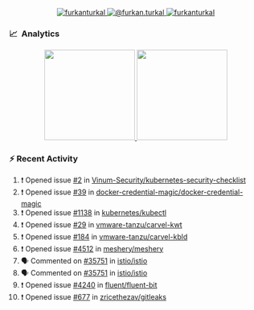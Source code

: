 <p align="center">
  <a href="https://linkedin.com/in/furkanturkal" target="blank">
    <img src="https://img.shields.io/badge/linkedin-%230077B5.svg?&style=for-the-badge&logo=linkedin&logoColor=white" alt="furkanturkal" />
  </a>
  <a href="https://medium.com/@furkan.turkal" target="blank">
    <img src="https://img.shields.io/badge/medium-%2312100E.svg?&style=for-the-badge&logo=medium&logoColor=white" alt="@furkan.turkal" />
  </a>
  <a href="https://twitter.com/furkanturkaI" target="blank">
    <img src="https://img.shields.io/badge/Twitter-1DA1F2?style=for-the-badge&logo=twitter&logoColor=white" alt="furkanturkaI" />
  </a>
</p>

### 📈 &nbsp;Analytics

<p align="center">
  <a href="https://github.com/bufgix">
    <img height="180em" src="https://github-readme-stats-eight-theta.vercel.app/api?username=Dentrax&show_icons=true&theme=algolia&include_all_commits=true&count_private=true&line_height=26"/>
    <img height="180em" src="https://github-readme-stats-eight-theta.vercel.app/api/top-langs/?username=Dentrax&layout=compact&langs_count=8&theme=algolia&line_height=26"/>
  </a>
</p>

### :zap: Recent Activity

<!--START_SECTION:activity-->
1. ❗️ Opened issue [#2](https://github.com/Vinum-Security/kubernetes-security-checklist/issues/2) in [Vinum-Security/kubernetes-security-checklist](https://github.com/Vinum-Security/kubernetes-security-checklist)
2. ❗️ Opened issue [#39](https://github.com/docker-credential-magic/docker-credential-magic/issues/39) in [docker-credential-magic/docker-credential-magic](https://github.com/docker-credential-magic/docker-credential-magic)
3. ❗️ Opened issue [#1138](https://github.com/kubernetes/kubectl/issues/1138) in [kubernetes/kubectl](https://github.com/kubernetes/kubectl)
4. ❗️ Opened issue [#29](https://github.com/vmware-tanzu/carvel-kwt/issues/29) in [vmware-tanzu/carvel-kwt](https://github.com/vmware-tanzu/carvel-kwt)
5. ❗️ Opened issue [#184](https://github.com/vmware-tanzu/carvel-kbld/issues/184) in [vmware-tanzu/carvel-kbld](https://github.com/vmware-tanzu/carvel-kbld)
6. ❗️ Opened issue [#4512](https://github.com/meshery/meshery/issues/4512) in [meshery/meshery](https://github.com/meshery/meshery)
7. 🗣 Commented on [#35751](https://github.com/istio/istio/issues/35751) in [istio/istio](https://github.com/istio/istio)
8. 🗣 Commented on [#35751](https://github.com/istio/istio/issues/35751) in [istio/istio](https://github.com/istio/istio)
9. ❗️ Opened issue [#4240](https://github.com/fluent/fluent-bit/issues/4240) in [fluent/fluent-bit](https://github.com/fluent/fluent-bit)
10. ❗️ Opened issue [#677](https://github.com/zricethezav/gitleaks/issues/677) in [zricethezav/gitleaks](https://github.com/zricethezav/gitleaks)
<!--END_SECTION:activity-->
